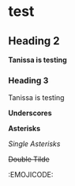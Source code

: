 # test
## Heading 2
**Tanissa is testing**
### Heading 3
Tanissa is testing

__Underscores__

**Asterisks**

*Single Asterisks*

~~Double Tilde~~

:EMOJICODE:
